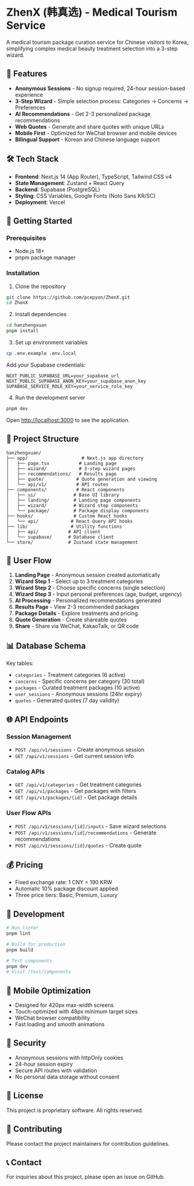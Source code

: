 # ZhenX (韩真选) - Medical Tourism Service

A medical tourism package curation service for Chinese visitors to Korea, simplifying complex medical beauty treatment selection into a 3-step wizard.

## 🌟 Features

- **Anonymous Sessions** - No signup required, 24-hour session-based experience
- **3-Step Wizard** - Simple selection process: Categories → Concerns → Preferences
- **AI Recommendations** - Get 2-3 personalized package recommendations
- **Web Quotes** - Generate and share quotes with unique URLs
- **Mobile First** - Optimized for WeChat browser and mobile devices
- **Bilingual Support** - Korean and Chinese language support

## 🛠 Tech Stack

- **Frontend**: Next.js 14 (App Router), TypeScript, Tailwind CSS v4
- **State Management**: Zustand + React Query
- **Backend**: Supabase (PostgreSQL)
- **Styling**: CSS Variables, Google Fonts (Noto Sans KR/SC)
- **Deployment**: Vercel

## 🚀 Getting Started

### Prerequisites

- Node.js 18+ 
- pnpm package manager

### Installation

1. Clone the repository
```bash
git clone https://github.com/pcepyon/ZhenX.git
cd ZhenX
```

2. Install dependencies
```bash
cd hanzhengxuan
pnpm install
```

3. Set up environment variables
```bash
cp .env.example .env.local
```

Add your Supabase credentials:
```
NEXT_PUBLIC_SUPABASE_URL=your_supabase_url
NEXT_PUBLIC_SUPABASE_ANON_KEY=your_supabase_anon_key
SUPABASE_SERVICE_ROLE_KEY=your_service_role_key
```

4. Run the development server
```bash
pnpm dev
```

Open [http://localhost:3000](http://localhost:3000) to see the application.

## 📁 Project Structure

```
hanzhengxuan/
├── app/                    # Next.js app directory
│   ├── page.tsx           # Landing page
│   ├── wizard/            # 3-step wizard pages
│   ├── recommendations/   # Results page
│   ├── quote/            # Quote generation and viewing
│   └── api/v1/           # API routes
├── components/           # React components
│   ├── ui/              # Base UI library
│   ├── landing/         # Landing page components
│   ├── wizard/          # Wizard step components
│   └── package/         # Package display components
├── hooks/               # Custom React hooks
│   └── api/            # React Query API hooks
├── lib/                # Utility functions
│   ├── api/           # API client
│   └── supabase/      # Database client
└── store/             # Zustand state management
```

## 🔄 User Flow

1. **Landing Page** - Anonymous session created automatically
2. **Wizard Step 1** - Select up to 3 treatment categories
3. **Wizard Step 2** - Choose specific concerns (single selection)
4. **Wizard Step 3** - Input personal preferences (age, budget, urgency)
5. **AI Processing** - Personalized recommendations generated
6. **Results Page** - View 2-3 recommended packages
7. **Package Details** - Explore treatments and pricing
8. **Quote Generation** - Create shareable quotes
9. **Share** - Share via WeChat, KakaoTalk, or QR code

## 📊 Database Schema

Key tables:
- `categories` - Treatment categories (6 active)
- `concerns` - Specific concerns per category (30 total)
- `packages` - Curated treatment packages (10 active)
- `user_sessions` - Anonymous sessions (24hr expiry)
- `quotes` - Generated quotes (7 day validity)

## 🌐 API Endpoints

### Session Management
- `POST /api/v1/sessions` - Create anonymous session
- `GET /api/v1/sessions` - Get current session info

### Catalog APIs
- `GET /api/v1/categories` - Get treatment categories
- `GET /api/v1/packages` - Get packages with filters
- `GET /api/v1/packages/[id]` - Get package details

### User Flow APIs
- `POST /api/v1/sessions/[id]/inputs` - Save wizard selections
- `POST /api/v1/sessions/[id]/recommendations` - Generate recommendations
- `POST /api/v1/sessions/[id]/quotes` - Create quote

## 💰 Pricing

- Fixed exchange rate: 1 CNY = 190 KRW
- Automatic 10% package discount applied
- Three price tiers: Basic, Premium, Luxury

## 🧪 Development

```bash
# Run linter
pnpm lint

# Build for production
pnpm build

# Test components
pnpm dev
# Visit /test/components
```

## 📱 Mobile Optimization

- Designed for 420px max-width screens
- Touch-optimized with 48px minimum target sizes
- WeChat browser compatibility
- Fast loading and smooth animations

## 🔐 Security

- Anonymous sessions with httpOnly cookies
- 24-hour session expiry
- Secure API routes with validation
- No personal data storage without consent

## 📄 License

This project is proprietary software. All rights reserved.

## 🤝 Contributing

Please contact the project maintainers for contribution guidelines.

## 📞 Contact

For inquiries about this project, please open an issue on GitHub.